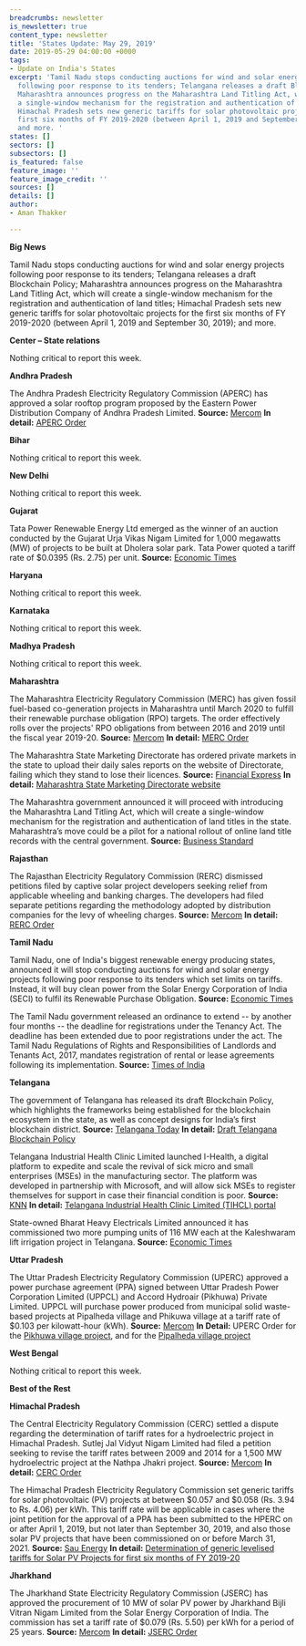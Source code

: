```yaml
---
breadcrumbs: newsletter
is_newsletter: true
content_type: newsletter
title: 'States Update: May 29, 2019'
date: 2019-05-29 04:00:00 +0000
tags:
- Update on India's States
excerpt: 'Tamil Nadu stops conducting auctions for wind and solar energy projects
  following poor response to its tenders; Telangana releases a draft Blockchain Policy;
  Maharashtra announces progress on the Maharashtra Land Titling Act, which will create
  a single-window mechanism for the registration and authentication of land titles;
  Himachal Pradesh sets new generic tariffs for solar photovoltaic projects for the
  first six months of FY 2019-2020 (between April 1, 2019 and September 30, 2019);
  and more. '
states: []
sectors: []
subsectors: []
is_featured: false
feature_image: ''
feature_image_credit: ''
sources: []
details: []
author:
- Aman Thakker

---
```

**Big News**

Tamil Nadu stops conducting auctions for wind and solar energy projects following poor response to its tenders; Telangana releases a draft Blockchain Policy; Maharashtra announces progress on the Maharashtra Land Titling Act, which will create a single-window mechanism for the registration and authentication of land titles; Himachal Pradesh sets new generic tariffs for solar photovoltaic projects for the first six months of FY 2019-2020 (between April 1, 2019 and September 30, 2019); and more.

**Center – State relations**

Nothing critical to report this week.

**Andhra Pradesh**

The Andhra Pradesh Electricity Regulatory Commission (APERC) has approved a solar rooftop program proposed by the Eastern Power Distribution Company of Andhra Pradesh Limited. **Source:** [Mercom](https://mercomindia.com/andhra-pradesh-discom-driven-rooftop-solar/) **In detail:** [APERC Order](http://www.aperc.gov.in/admin/upload/SolarRoofToporderin.pdf)

**Bihar**

Nothing critical to report this week.

**New Delhi**

Nothing critical to report this week.

**Gujarat**

Tata Power Renewable Energy Ltd emerged as the winner of an auction conducted by the Gujarat Urja Vikas Nigam Limited for 1,000 megawatts (MW) of projects to be built at Dholera solar park. Tata Power quoted a tariff rate of $0.0395 (Rs. 2.75) per unit. **Source:** [Economic Times](https://economictimes.indiatimes.com/industry/energy/power/tata-power-renewable-energy-wins-gujarat-solar-auction/articleshow/69434362.cms)

**Haryana**

Nothing critical to report this week.

**Karnataka**

Nothing critical to report this week.

**Madhya Pradesh**

Nothing critical to report this week.

**Maharashtra**

The Maharashtra Electricity Regulatory Commission (MERC) has given fossil fuel-based co-generation projects in Maharashtra until March 2020 to fulfill their renewable purchase obligation (RPO) targets. The order effectively rolls over the projects' RPO obligations from between 2016 and 2019 until the fiscal year 2019-20. **Source:** [Mercom](https://mercomindia.com/co-generation-projects-maharashtra-rpo-march-2020/) **In detail:** [MERC Order](http://www.mercindia.org.in/pdf/Order%2058%2042/Order-72%20of%202019-22052019.pdf)

The Maharashtra State Marketing Directorate has ordered private markets in the state to upload their daily sales reports on the website of Directorate, failing which they stand to lose their licences. **Source:** [Financial Express](https://www.financialexpress.com/economy/upload-daily-reports-online-or-lose-licences-maharashtra-to-pvt-markets/1583993/) **In detail:** [Maharashtra State Marketing Directorate website](https://mahapanan.maharashtra.gov.in/Site/Home/Index.aspx)

The Maharashtra government announced it will proceed with introducing the Maharashtra Land Titling Act, which will create a single-window mechanism for the registration and authentication of land titles in the state. Maharashtra’s move could be a pilot for a national rollout of online land title records with the central government. **Source:** [Business Standard](https://www.business-standard.com/article/economy-policy/in-a-first-maharashtra-proposes-single-window-registration-of-land-titles-119052000332_1.html)

**Rajasthan**

The Rajasthan Electricity Regulatory Commission (RERC) dismissed petitions filed by captive solar project developers seeking relief from applicable wheeling and banking charges. The developers had filed separate petitions regarding the methodology adopted by distribution companies for the levy of wheeling charges. **Source:** [Mercom](https://mercomindia.com/rajasthan-clarifies-wheeling-charges-solar/) **In detail:** [RERC Order](http://rerc.rajasthan.gov.in/Orders/Order555.pdf)

**Tamil Nadu**

Tamil Nadu, one of India's biggest renewable energy producing states, announced it will stop conducting auctions for wind and solar energy projects following poor response to its tenders which set limits on tariffs. Instead, it will buy clean power from the Solar Energy Corporation of India (SECI) to fulfil its Renewable Purchase Obligation. **Source:** [Economic Times](https://economictimes.indiatimes.com/industry/energy/power/tamil-nadu-to-halt-wind-solar-auctions/articleshow/69403652.cms)

The Tamil Nadu government released an ordinance to extend -- by another four months -- the deadline for registrations under the Tenancy Act. The deadline has been extended due to poor registrations under the act. The Tamil Nadu Regulations of Rights and Responsibilities of Landlords and Tenants Act, 2017, mandates registration of rental or lease agreements following its implementation. **Source:** [Times of India](https://timesofindia.indiatimes.com/city/chennai/tamil-nadu-govt-extends-deadline-for-registrations-under-tenancy-act/articleshowprint/69482932.cms)

**Telangana**

The government of Telangana has released its draft Blockchain Policy, which highlights the frameworks being established for the blockchain ecosystem in the state, as well as concept designs for India’s first blockchain district. **Source:** [Telangana Today](https://telanganatoday.com/telangana-launches-draft-blockchain-policy) **In detail:** [Draft Telangana Blockchain Policy](https://www.medianama.com/wp-content/uploads/telangana-blockchain-policy-draft-may-2019.pdf)

Telangana Industrial Health Clinic Limited launched I-Health, a digital platform to expedite and scale the revival of sick micro and small enterprises (MSEs) in the manufacturing sector. The platform was developed in partnership with Microsoft, and will allow sick MSEs to register themselves for support in case their financial condition is poor. **Source:** [KNN](https://knnindia.co.in/news/newsdetails/msme/digital-platform-launched-for-sick-mses-in-telangana) **In detail:** [Telangana Industrial Health Clinic Limited (TIHCL) portal](http://tihcl.telangana.gov.in)

State-owned Bharat Heavy Electricals Limited announced it has commissioned two more pumping units of 116 MW each at the Kaleshwaram lift irrigation project in Telangana. **Source:** [Economic Times](https://energy.economictimes.indiatimes.com/news/power/bhel-commissions-two-more-pumping-units-at-irrigation-project-in-telangana/69428188)

**Uttar Pradesh**

The Uttar Pradesh Electricity Regulatory Commission (UPERC) approved a power purchase agreement (PPA) signed between Uttar Pradesh Power Corporation Limited (UPPCL) and Accord Hydroair (Pikhuwa) Private Limited. UPPCL will purchase power produced from municipal solid waste-based projects at Pipalheda village and Phikuwa village at a tariff rate of $0.103 per kilowatt-hour (kWh). **Source:** [Mercom](https://mercomindia.com/uttar-pradesh-ppa-municipal-solid-waste/) **In Detail:** UPERC Order for the [Pikhuwa village project](http://www.uperc.org/App_File/Pt-no-1423of2019Accord-17-5-2019-pdf520201952320PM.pdf), and for the [Pipalheda village project](http://www.uperc.org/App_File/Pt-no-1424of2019Accord-17-05-2019-pdf520201952341PM.pdf)

**West Bengal**

Nothing critical to report this week.

**Best of the Rest**

**Himachal Pradesh**

The Central Electricity Regulatory Commission (CERC) settled a dispute regarding the determination of tariff rates for a hydroelectric project in Himachal Pradesh. Sutlej Jal Vidyut Nigam Limited had filed a petition seeking to revise the tariff rates between 2009 and 2014 for a 1,500 MW hydroelectric project at the Nathpa Jhakri project. **Source:** [Mercom](https://mercomindia.com/cerc-tariff-settlement-hydro-project/) **In detail:** [CERC Order](http://www.cercind.gov.in/2019/orders/309-GT-2018.pdf)

The Himachal Pradesh Electricity Regulatory Commission set generic tariffs for solar photovoltaic (PV) projects at between $0.057 and $0.058 (Rs. 3.94 to Rs. 4.06) per kWh. This tariff rate will be applicable in cases where the joint petition for the approval of a PPA has been submitted to the HPERC on or after April 1, 2019, but not later than September 30, 2019, and also those solar PV projects that have been commissioned on or before March 31, 2021. **Source:** [Sau Energy](https://www.saurenergy.com/solar-energy-news/generic-tariff-solar-projects-himachal-pradesh) **In detail:** [Determination of generic levelised tariffs for Solar PV Projects for first six months of FY 2019-20](http://hperc.org/File/abc.pdf)

**Jharkhand**

The Jharkhand State Electricity Regulatory Commission (JSERC) has approved the procurement of 10 MW of solar PV power by Jharkhand Bijli Vitran Nigam Limited from the Solar Energy Corporation of India. The commission has set a tariff rate of $0.079 (Rs. 5.50) per kWh for a period of 25 years. **Source:** [Mercom](https://mercomindia.com/jharkhand-approves-10-mw-solar-projects/) **In detail:** [JSERC Order](http://jserc.org/pdf/orders/2015_08.pdf)

